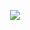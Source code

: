 <p align="center">
  <img src="https://user-images.githubusercontent.com/48456867/163053652-cdd15b9a-840c-483e-bde9-9ddd646f1b67.jpg">
</p>

